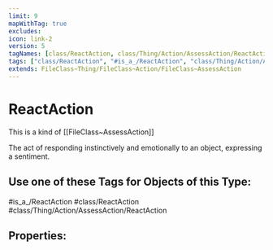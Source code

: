 ```yaml
---
limit: 9
mapWithTag: true
excludes:
icon: link-2
version: 5
tagNames: [class/ReactAction, class/Thing/Action/AssessAction/ReactAction, is_a_/ReactAction, schema-org/ReactAction]
tags: ["class/ReactAction", "#is_a_/ReactAction", "class/Thing/Action/AssessAction/ReactAction"]
extends: FileClass~Thing/FileClass~Action/FileClass~AssessAction
---
```


# ReactAction
This is a kind of [[FileClass~AssessAction]]

The act of responding instinctively and emotionally to an object, expressing a sentiment.


## Use one of these Tags for Objects of this Type:

#is_a_/ReactAction
#class/ReactAction
#class/Thing/Action/AssessAction/ReactAction

## Properties:


